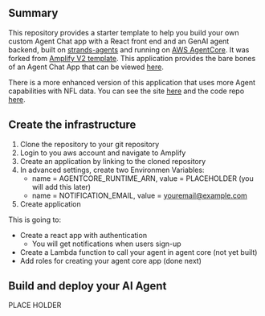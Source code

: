 ## Summary

This repository provides a starter template to help you build your own custom Agent Chat app with a React front end and an GenAI agent backend, built on [strands-agents](https://strandsagents.com/latest/) and running on [AWS AgentCore](https://aws.amazon.com/bedrock/agentcore/). It was forked from [Amplify V2 template](https://docs.amplify.aws/react/start/quickstart/). This application provides the bare bones of an Agent Chat App that can be viewed [here](placeholder).

There is a more enhanced version of this application that uses more Agent capabilities with NFL data. You can see the site [here]() and the code repo [here](). 

## Create the infrastructure

1. Clone the repository to your git repository
2. Login to you aws account and navigate to Amplify
3. Create an application by linking to the cloned repository
4. In advanced settings, create two Environmen Variables:
    * name = AGENTCORE_RUNTIME_ARN, value = PLACEHOLDER (you will add this later)
    * name = NOTIFICATION_EMAIL, value = youremail@example.com
5. Create application

This is going to:

* Create a react app with authentication
    * You will get notifications when users sign-up
* Create a Lambda function to call your agent in agent core (not yet built)
* Add roles for creating your agent core app (done next)


## Build and deploy your AI Agent

PLACE HOLDER

